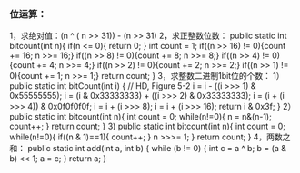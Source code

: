 ### 位运算：
1，求绝对值：(n ^ ( n >> 31)) - (n >> 31)
2，求正整数位数：
    public static int bitcount(int n){
        if(n <= 0){
            return 0;
        }
        int count = 1;
        if((n >> 16) != 0){count += 16; n >>= 16;}
        if((n >> 8) != 0){count += 8; n >>= 8;}
        if((n >> 4) != 0){count += 4; n >>= 4;}
        if((n >> 2) != 0){count += 2; n >>= 2;}
        if((n >> 1) != 0){count += 1; n >>= 1;}
        return count;
    }
3，求整数二进制1bit位的个数：
    1） public static int bitCount(int i) {
            // HD, Figure 5-2
            i = i - ((i >>> 1) & 0x55555555);
            i = (i & 0x33333333) + ((i >>> 2) & 0x33333333);
            i = (i + (i >>> 4)) & 0x0f0f0f0f;
            i = i + (i >>> 8);
            i = i + (i >>> 16);
            return i & 0x3f;
        }
    2） public static int bitcount(int n){
            int count = 0;
            while(n!=0){
                n = n&(n-1);
                count++;
            }
            return count;
        }
    3)  public static int bitcount(int n){
            int count = 0;
            while(n!=0){
                if((n & 1)==1){
                    count++;
                }
                n >>>= 1;
            }
            return count;
        }
4，两数之和：
    public static int add(int a, int b) {
        while (b != 0) {
            int c = a ^ b;
            b = (a & b) << 1;
            a = c;
        }
        return a;
    }